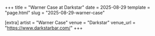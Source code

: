 +++
title = "Warner Case at Darkstar"
date = 2025-08-29
template = "page.html"
slug = "2025-08-29-warner-case"

[extra]
artist = "Warner Case"
venue = "Darkstar"
venue_url = "https://www.darkstarbar.com/"
+++

